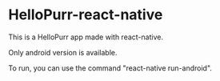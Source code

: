 # HelloPurr-react-native

This is a HelloPurr app made with react-native.

Only android version is available.

To run, you can use the command "react-native run-android".
